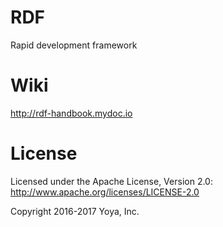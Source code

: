 # RDF
Rapid development framework

# Wiki

http://rdf-handbook.mydoc.io


# License

Licensed under the Apache License, Version 2.0: http://www.apache.org/licenses/LICENSE-2.0

Copyright 2016-2017 Yoya, Inc.
